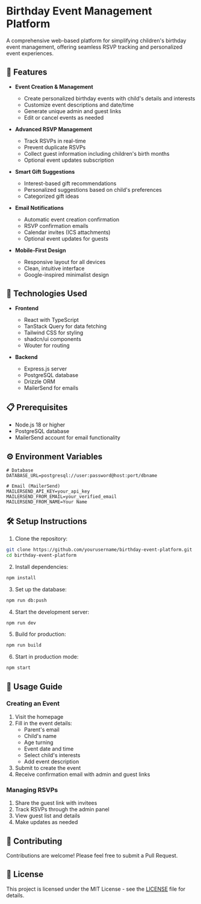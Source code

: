 # Birthday Event Management Platform

A comprehensive web-based platform for simplifying children's birthday event management, offering seamless RSVP tracking and personalized event experiences.

## 🌟 Features

- **Event Creation & Management**
  - Create personalized birthday events with child's details and interests
  - Customize event descriptions and date/time
  - Generate unique admin and guest links
  - Edit or cancel events as needed

- **Advanced RSVP Management**
  - Track RSVPs in real-time
  - Prevent duplicate RSVPs
  - Collect guest information including children's birth months
  - Optional event updates subscription

- **Smart Gift Suggestions**
  - Interest-based gift recommendations
  - Personalized suggestions based on child's preferences
  - Categorized gift ideas

- **Email Notifications**
  - Automatic event creation confirmation
  - RSVP confirmation emails
  - Calendar invites (ICS attachments)
  - Optional event updates for guests

- **Mobile-First Design**
  - Responsive layout for all devices
  - Clean, intuitive interface
  - Google-inspired minimalist design

## 🚀 Technologies Used

- **Frontend**
  - React with TypeScript
  - TanStack Query for data fetching
  - Tailwind CSS for styling
  - shadcn/ui components
  - Wouter for routing

- **Backend**
  - Express.js server
  - PostgreSQL database
  - Drizzle ORM
  - MailerSend for emails

## 📋 Prerequisites

- Node.js 18 or higher
- PostgreSQL database
- MailerSend account for email functionality

## ⚙️ Environment Variables

```env
# Database
DATABASE_URL=postgresql://user:password@host:port/dbname

# Email (MailerSend)
MAILERSEND_API_KEY=your_api_key
MAILERSEND_FROM_EMAIL=your_verified_email
MAILERSEND_FROM_NAME=Your Name
```

## 🛠️ Setup Instructions

1. Clone the repository:
```bash
git clone https://github.com/yourusername/birthday-event-platform.git
cd birthday-event-platform
```

2. Install dependencies:
```bash
npm install
```

3. Set up the database:
```bash
npm run db:push
```

4. Start the development server:
```bash
npm run dev
```

5. Build for production:
```bash
npm run build
```

6. Start in production mode:
```bash
npm start
```

## 📱 Usage Guide

### Creating an Event

1. Visit the homepage
2. Fill in the event details:
   - Parent's email
   - Child's name
   - Age turning
   - Event date and time
   - Select child's interests
   - Add event description
3. Submit to create the event
4. Receive confirmation email with admin and guest links

### Managing RSVPs

1. Share the guest link with invitees
2. Track RSVPs through the admin panel
3. View guest list and details
4. Make updates as needed

## 🤝 Contributing

Contributions are welcome! Please feel free to submit a Pull Request.

## 📄 License

This project is licensed under the MIT License - see the [LICENSE](LICENSE) file for details.

